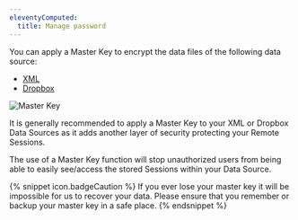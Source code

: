 ```yaml
---
eleventyComputed:
  title: Manage password
---
```

You can apply a Master Key to encrypt the data files of the following data source:  

* [XML](DataSource_Xml) 
* [Dropbox](DataSource_Dropbox) 

![Master Key ](https://webdevolutions.azureedge.net/docs/en/rdm/mac/clip10099.png) 

It is generally recommended to apply a Master Key to your XML or Dropbox Data Sources as it adds another layer of security protecting your Remote Sessions.  

The use of a Master Key function will stop unauthorized users from being able to easily see/access the stored Sessions within your Data Source.  

{% snippet icon.badgeCaution %} 
If you ever lose your master key it will be impossible for us to recover your data. Please ensure that you remember or backup your master key in a safe place. 
{% endsnippet %}
 

